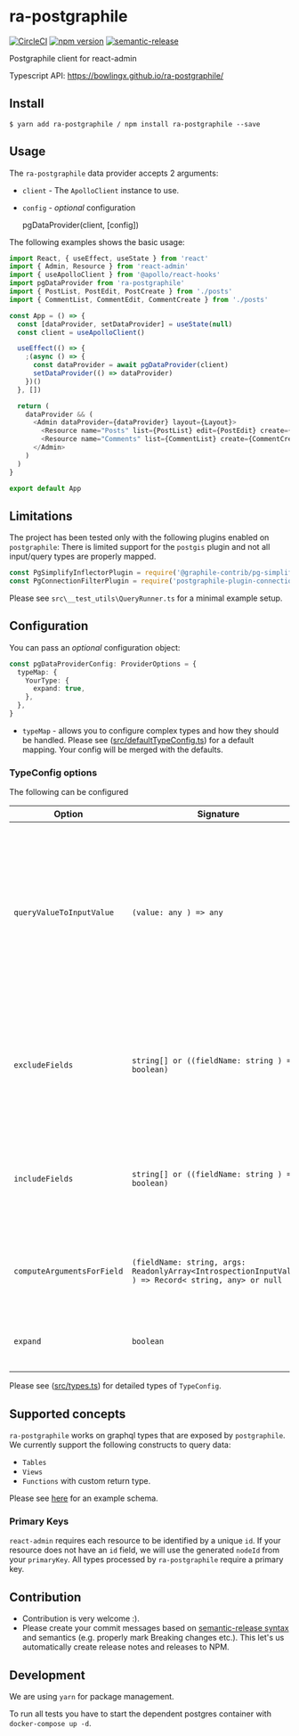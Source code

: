# ra-postgraphile

[![CircleCI](https://circleci.com/gh/BowlingX/ra-postgraphile.svg?style=svg)](https://circleci.com/gh/BowlingX/ra-postgraphile)
[![npm version](https://badge.fury.io/js/ra-postgraphile.svg)](https://badge.fury.io/js/ra-postgraphile)
[![semantic-release](https://img.shields.io/badge/%20%20%F0%9F%93%A6%F0%9F%9A%80-semantic--release-e10079.svg)](https://github.com/semantic-release/semantic-release)

Postgraphile client for react-admin

Typescript API: https://bowlingx.github.io/ra-postgraphile/

## Install

    $ yarn add ra-postgraphile / npm install ra-postgraphile --save

## Usage

The `ra-postgraphile` data provider accepts 2 arguments:

- `client` - The `ApolloClient` instance to use.

- `config` - _optional_ configuration

  pgDataProvider(client, [config])

The following examples shows the basic usage:

```js
import React, { useEffect, useState } from 'react'
import { Admin, Resource } from 'react-admin'
import { useApolloClient } from '@apollo/react-hooks'
import pgDataProvider from 'ra-postgraphile'
import { PostList, PostEdit, PostCreate } from './posts'
import { CommentList, CommentEdit, CommentCreate } from './posts'

const App = () => {
  const [dataProvider, setDataProvider] = useState(null)
  const client = useApolloClient()

  useEffect(() => {
    ;(async () => {
      const dataProvider = await pgDataProvider(client)
      setDataProvider(() => dataProvider)
    })()
  }, [])

  return (
    dataProvider && (
      <Admin dataProvider={dataProvider} layout={Layout}>
        <Resource name="Posts" list={PostList} edit={PostEdit} create={PostCreate} />
        <Resource name="Comments" list={CommentList} create={CommentCreate} edit={CommentEdit} />
      </Admin>
    )
  )
}

export default App
```

## Limitations

The project has been tested only with the following plugins enabled on `postgraphile`:
There is limited support for the `postgis` plugin and not all input/query types are properly mapped.

```js
const PgSimplifyInflectorPlugin = require('@graphile-contrib/pg-simplify-inflector')
const PgConnectionFilterPlugin = require('postgraphile-plugin-connection-filter')
```

Please see `src\__test_utils\QueryRunner.ts` for a minimal example setup.

## Configuration

You can pass an _optional_ configuration object:

```ts
const pgDataProviderConfig: ProviderOptions = {
  typeMap: {
    YourType: {
      expand: true,
    },
  },
}
```

- `typeMap` - allows you to configure complex types and how they should be handled.
  Please see ([src/defaultTypeConfig.ts](src/defaultTypeConfig.ts)) for a default mapping.
  Your config will be merged with the defaults.

### TypeConfig options

The following can be configured

| Option                     | Signature                                                                                    | Description                                                                                                                                           |
| -------------------------- | ---------------------------------------------------------------------------------------------------- | ----------------------------------------------------------------------------------------------------------------------------------------------------- |
| `queryValueToInputValue`   | `(value: any ) => any`                                                                               | Allows you to map the value if used as an input type for mutations. Some values might not convert 1:1 if returned from the query and used as an input |
| `excludeFields`            | `string[] or ((fieldName: string ) => boolean)`                                                      | Allows you to exclude certain fields, either by passing an array (e.g. `['field1', 'field2']`) or a function                                          |
| `includeFields`            | `string[] or ((fieldName: string ) => boolean)`                                                      | Same as exclude fields, but if provided will let you dynamically decide if a field is queried.                                                        |
| `computeArgumentsForField` | `(fieldName: string, args: ReadonlyArray<IntrospectionInputValue> ) => Record< string, any> or null` | Allows you to dynamically provide arguments for a given field                                                                                         |
| `expand`                   | `boolean`                                                                                            | If true, will expand this type and query subfields                                                                                                    |

Please see ([src/types.ts](src/types.ts)) for detailed types of `TypeConfig`.

## Supported concepts

`ra-postgraphile` works on graphql types that are exposed by `postgraphile`.
We currently support the following constructs to query data:

- `Tables`
- `Views`
- `Functions` with custom return type.

Please see [here](migrations/committed/000001.sql) for an example schema.

### Primary Keys

`react-admin` requires each resource to be identified by a unique `id`. If your resource does not have an `id` field,
we will use the generated `nodeId` from your `primaryKey`. All types processed by `ra-postgraphile` require a primary key.

## Contribution

- Contribution is very welcome :).
- Please create your commit messages based on [semantic-release syntax](https://github.com/semantic-release/semantic-release#how-does-it-work) and semantics (e.g. properly mark Breaking changes etc.).
  This let's us automatically create release notes and releases to NPM.

## Development

We are using `yarn` for package management.

To run all tests you have to start the dependent postgres container with `docker-compose up -d`.
